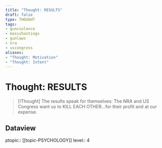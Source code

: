 ```yaml
---
title: "Thought: RESULTS"
draft: false
type: THOUGHT
tags:
- gunviolence
- massshootings
- gunlaws
- nra
- uscongress
aliases:
- "Thought: Motivation"
- "Thought: Intent"
---
```

# Thought: RESULTS
> [!Thought]
> The results speak for themselves: The NRA and US Congress want us to KILL EACH OTHER…for their profit and at our expense.

## Dataview
ptopic:: [[topic-PSYCHOLOGY]]
level:: 4
